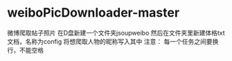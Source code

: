 # weiboPicDownloader-master
微博爬取帖子照片
在D盘新建一个文件夹jsoupweibo
然后在文件夹里新建体格txt文档，名称为config
将想爬取人物的昵称写入其中
注意：
每一个任务之间要换行，不能空格
